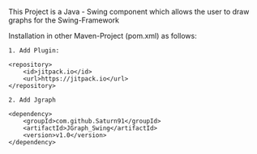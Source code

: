 This Project is a Java - Swing component which allows the user to draw graphs for the Swing-Framework

Installation in other Maven-Project (pom.xml) as follows:

```
1. Add Plugin:

<repository>
    <id>jitpack.io</id>
    <url>https://jitpack.io</url>
</repository>

2. Add Jgraph

<dependency>
    <groupId>com.github.Saturn91</groupId>
    <artifactId>JGraph_Swing</artifactId>
    <version>v1.0</version>
</dependency>
```
